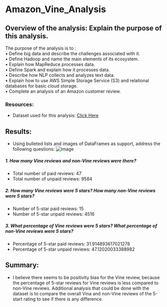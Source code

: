 # Amazon_Vine_Analysis

## Overview of the analysis: Explain the purpose of this analysis.
The purpose of the analysis is to : <br>
•	Define big data and describe the challenges associated with it.<br>
•	Define Hadoop and name the main elements of its ecosystem.<br>
•	Explain how MapReduce processes data.<br>
•	Define Spark and explain how it processes data.<br>
•	Describe how NLP collects and analyzes text data.<br>
•	Explain how to use AWS Simple Storage Service (S3) and relational databases for basic cloud storage.<br>
•	Complete an analysis of an Amazon customer review.<br>
### Resources:
- Dataset used for this analysis: [Click Here](https://s3.amazonaws.com/amazon-reviews-pds/tsv/amazon_reviews_us_Watches_v1_00.tsv.gz)

## Results: 
- Using bulleted lists and images of DataFrames as support, address the following questions:
![image](https://user-images.githubusercontent.com/120526544/233820056-470bede1-2796-465b-922a-a18235385dd1.png)

##### 1. How many Vine reviews and non-Vine reviews were there?
 -  Total number of paid reviews:  47
 -  Total number of unpaid reviews:  9584
##### 2. How many Vine reviews were 5 stars? How many non-Vine reviews were 5 stars?
- Number of 5-star paid reviews:  15
- Number of 5-star unpaid reviews:  4516
##### 3. What percentage of Vine reviews were 5 stars? What percentage of non-Vine reviews were 5 stars?
- Percentage of 5-star paid reviews:  31.914893617021278
- Percentage of 5-star unpaid reviews:  47.12020033388982
## Summary: 
- I believe there seems to be positivity bias for the Vine review, because the percentage of 5-star reviews for Vine reviews is less compared to non-Vine reviews. Additional analysis that could be done with the dataset is to compare the overall Vina and non-Vine reviews of the 5-start rating to see if there is any difference.
